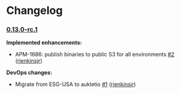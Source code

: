 # Changelog

### [0.13.0-rc.1](https://github.com/aukletio/Auklet-Agent-C/tree/0.13.0-rc.1)

**Implemented enhancements:**

- APM-1686: publish binaries to public S3 for all environments [#2](https://github.com/aukletio/Auklet-Agent-C/pull/2) ([rjenkinsjr](https://github.com/rjenkinsjr))

**DevOps changes:**

- Migrate from ESG-USA to aukletio [#1](https://github.com/aukletio/Auklet-Agent-C/pull/1) ([rjenkinsjr](https://github.com/rjenkinsjr))
